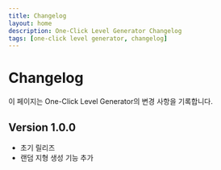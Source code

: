```yaml
---
title: Changelog
layout: home
description: One-Click Level Generator Changelog
tags: [one-click level generator, changelog]
---
```


# Changelog
이 페이지는 One-Click Level Generator의 변경 사항을 기록합니다.

## Version 1.0.0
- 초기 릴리즈
- 랜덤 지형 생성 기능 추가
